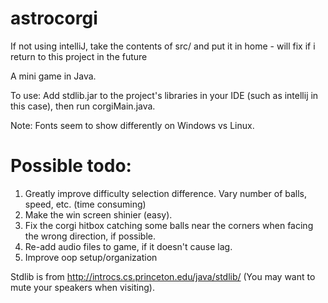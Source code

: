 # astrocorgi

If not using intelliJ, take the contents of src/ and put it in home - will fix if i return to this project in the future

A mini game in Java.
 
To use: Add stdlib.jar to the project's libraries in your IDE (such as intellij in this case), then run corgiMain.java.

Note: Fonts seem to show differently on Windows vs Linux. 
 
# Possible todo:
 1. Greatly improve difficulty selection difference. Vary number of balls, speed, etc. (time consuming)
 2. Make the win screen shinier (easy).
 3. Fix the corgi hitbox catching some balls near the corners when facing the wrong direction, if possible.
 4. Re-add audio files to game, if it doesn't cause lag.
 5. Improve oop setup/organization


Stdlib is from http://introcs.cs.princeton.edu/java/stdlib/ (You may want to mute your speakers when visiting).
